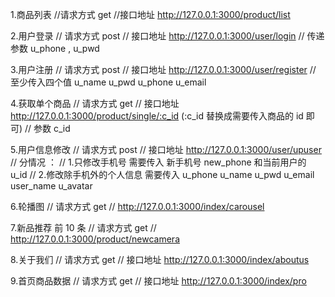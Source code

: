 1.商品列表
//请求方式 get
//接口地址 http://127.0.0.1:3000/product/list

2.用户登录
// 请求方式 post
// 接口地址 http://127.0.0.1:3000/user/login
// 传递参数 u_phone , u_pwd

3.用户注册
// 请求方式 post
// 接口地址 http://127.0.0.1:3000/user/register
// 至少传入四个值 u_name u_pwd u_phone u_email

4.获取单个商品
// 请求方式 get
// 接口地址 http://127.0.0.1:3000/product/single/:c_id (:c_id 替换成需要传入商品的 id 即可)
// 参数 c_id

5.用户信息修改
// 请求方式 post
// 接口地址 http://127.0.0.1:3000/user/upuser
// 分情况 ：
// 1.只修改手机号 需要传入 新手机号 new_phone 和当前用户的 u_id
// 2.修改除手机外的个人信息 需要传入 u_phone u_name u_pwd u_email user_name u_avatar

6.轮播图
// 请求方式 get
// http://127.0.0.1:3000/index/carousel

7.新品推荐 前 10 条
// 请求方式 get
// http://127.0.0.1:3000/product/newcamera

8.关于我们
// 请求方式 get
// 接口地址 http://127.0.0.1:3000/index/aboutus

9.首页商品数据
// 请求方式 get
// 接口地址 http://127.0.0.1:3000/index/pro
